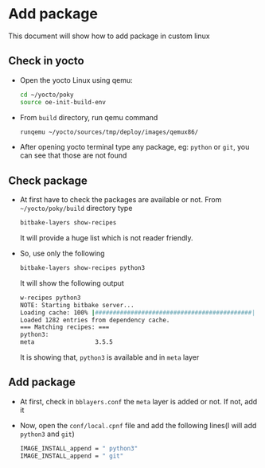 Add package
===========

This document will show how to add package in custom linux

## Check in yocto

- Open the yocto Linux using qemu:
  ```bash
  cd ~/yocto/poky
  source oe-init-build-env
  ```
- From `build` directory, run qemu command
  ```bash
  runqemu ~/yocto/sources/tmp/deploy/images/qemux86/
  ```
- After opening yocto terminal type any package, eg: `python` or `git`, you can see that those are not found

## Check package

- At first have to check the packages are available or not. From `~/yocto/poky/build` directory type
  ```bash
  bitbake-layers show-recipes
  ```
  It will provide a huge list which is not reader friendly.

- So, use only the following
  ```bash
  bitbake-layers show-recipes python3
  ```

  It will show the following output
  ```bash
  w-recipes python3
  NOTE: Starting bitbake server...
  Loading cache: 100% |############################################| Time: 0:00:00
  Loaded 1282 entries from dependency cache.
  === Matching recipes: ===
  python3:
  meta                 3.5.5
  ```
  It is showing that, `python3` is available and in `meta` layer


## Add package

- At first, check in `bblayers.conf` the `meta` layer is added or not. If not, add it

- Now, open the `conf/local.cpnf` file and add the following lines(I will add `python3` and `git`)
  ```bash
  IMAGE_INSTALL_append = " python3"
  IMAGE_INSTALL_append = " git"
  ```